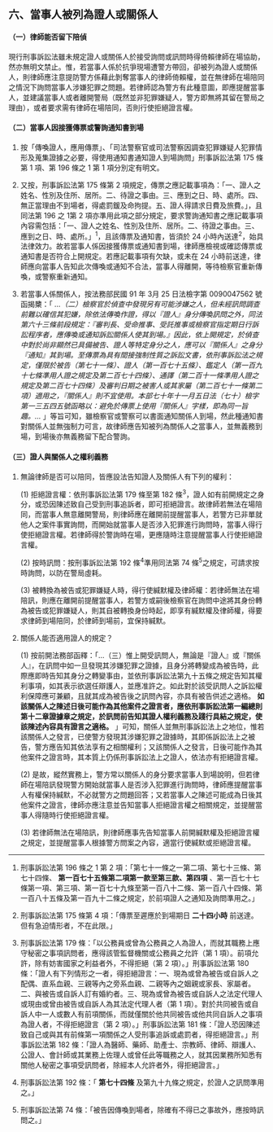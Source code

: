 ## 六、當事人被列為證人或關係人

#### （一）律師能否留下陪偵

現行刑事訴訟法雖未規定證人或關係人於接受詢問或訊問時得倚賴律師在場協助，然亦無明文禁止。惟，若當事人係於抗爭現場遭警方帶回，卻被列為證人或關係人，則律師應注意提防警方係藉此剝奪當事人的律師倚賴權，並在無律師在場陪同之情況下詢問當事人涉嫌犯罪之問題。若律師認為警方有此種意圖，即應提醒當事人，並建議當事人或者離開警局（既然並非犯罪嫌疑人，警方即無將其留在警局之理由），或者要求需有律師在場陪同，否則行使拒絕證言權。

#### （二）當事人因接獲傳票或警詢通知書到場

1. 按「傳喚證人，應用傳票」、「司法警察官或司法警察因調查犯罪嫌疑人犯罪情形及蒐集證據之必要，得使用通知書通知證人到場詢問」刑事訴訟法第 175 條第 1 項、第 196 條之 1 第 1 項分別定有明文。

2. 又按，刑事訴訟法第 175 條第 2 項規定，傳票之應記載事項為：「一、證人之姓名、性別及住所、居所。二、待證之事由。三、應到之日、時、處所。四、無正當理由不到場者，得處罰鍰及命拘提。五、證人得請求日費及旅費。」，且同法第 196 之 1第 2 項亦準用此項之部分規定，要求警詢通知書之應記載事項內容需包括：「一、證人之姓名、性別及住所、居所。二、待證之事由。三、應到之日、時、處所。」<sup>1</sup>，且該傳票及通知書，皆須於 24 小時內送達<sup>2</sup>，始具法律效力。故若當事人係因接獲傳票或通知書到場，律師應檢視或確認傳票或通知書是否符合上開規定。若應記載事項有欠缺，或未在 24 小時前送達，律師應向當事人告知此次傳喚或通知不合法，當事人得離開，等待檢察官重新傳喚，或警察重新通知。

3. 若當事人係關係人，按法務部民國 91 年 3月 25 日法檢字第 0090047562 號函揭櫫：「 *…（二）檢察官於偵查中發現另有可能涉嫌之人，但未經訊問調查前難以確信其犯嫌，除依法傳喚作證，得以『證人』身分傳喚訊問之外，同法第六十三條前段規定：『審判長、受命推事、受託推事或檢察官指定期日行訴訟程序者，應傳喚或通知訴訟關係人使其到場。』因此，依上開規定，於偵查中對於尚非顯然已具備被告、證人等特定身分之人，應可以『關係人』之身分『通知』其到場。至傳票為具有間接強制性質之訴訟文書，依刑事訴訟法之規定，僅限於被告（第七十一條）、證人（第一百七十五條）、鑑定人（第一百九十七條準用人證之規定及第二百七十四條）、通譯（第二百十一條準用人證之規定及第二百七十四條）及審判日期之被害人或其家屬（第二百七十一條第二項）適用之，『關係人』則不宜使用。本部七十年十一月五日法（七十）檢字第一三五四五號函略以：避免於傳票上使用『關係人』字樣，即為同一旨趣。…* 」等旨可知，雖檢察官或警察可以書面通知關係人到場，然此種通知書對關係人並無強制力可言，故律師應告知被列為關係人之當事人，並無義務到場，到場後亦無義務留下配合警詢。

#### （三）證人與關係人之權利義務

1. 無論律師是否可以陪同，皆應設法告知證人及關係人有下列的權利：

   (1) 拒絕證言權：依刑事訴訟法第 179 條至第 182 條<sup>3</sup>，證人如有前開規定之身分，或恐因陳述致自己受到刑事追訴者，即可拒絕證言。故律師若無法在場陪同，而當事人無意離開警局，則律師應在離開前提醒當事人，若警方已非單就他人之案件事實詢問，而開始就當事人是否涉入犯罪進行詢問時，當事人得行使拒絕證言權。若律師得於警詢時在場，更應隨時注意提醒當事人行使拒絕證言權。

   (2) 按時訊問：按刑事訴訟法第 192 條<sup>4</sup>準用同法第 74 條<sup>5</sup>之規定，可請求按時詢問，以防在警局虛耗。

   (3) 被轉換為被告或犯罪嫌疑人時，得行使緘默權及律師權：若律師無法在場陪訊，則應在離開前提醒當事人，若警方或嗣後檢察官在詢問中途將其身份轉為被告或犯罪嫌疑人，則其自被轉換身份時起，即享有緘默權及律師權，得要求律師到場陪同，於律師到場前，宜保持緘默。

2. 關係人能否適用證人的規定？

   (1) 按前開法務部函釋：「…（三）惟上開受訊問人，無論是『證人』或『關係人』，在訊問中如一旦發現其涉嫌犯罪之證據，且身分將轉變成為被告時，此際應即時告知其身分之轉變事由，並依刑事訴訟法第九十五條之規定告知其權利事項，如其表示欲選任辯護人，並應准許之。如此對於該受訊問人之訴訟權利保障應可兼顧，且就其成為被告後之訊問內容，亦具有被告供述之適格。 **如該關係人之陳述日後可能作為其他案件之證言者，應依刑事訴訟法第一編總則第十二章證據章之規定，於訊問前告知其證人權利義務及踐行具結之規定，使該陳述內容具有證言之適格。** 」可知，關係人並無刑事訴訟法上之地位，惟若該關係人之發言，已使警方發現其涉嫌犯罪之證據時，其即係訴訟法上之被告，警方應告知其依法享有之相關權利；又該關係人之發言，日後可能作為其他案件之證言時，其本質上仍係刑事訴訟法上之證人，依法亦有拒絕證言權。

   (2) 是故，縱然實務上，警方常以關係人的身分要求當事人到場說明，但若律師在場陪訊發現警方開始就當事人是否涉入犯罪進行詢問時，律師應提醒當事人有權保持緘默，不必就警方之問題回答；又若當事人之陳述可能成為日後其他案件之證言，律師亦應注意並告知當事人拒絕證言權之相關規定，並提醒當事人得隨時行使拒絕證言權。

   (3) 若律師無法在場陪訊，則律師應事先告知當事人前開緘默權及拒絕證言權之規定，並提醒當事人根據警方問案之內容，適當行使緘默或拒絕證言權。

---

1. 刑事訴訟法第 196 條之 1 第 2 項：「第七十一條之一第二項、第七十三條、第七十四條、 **第一百七十五條第二項第一款至第三款、第四項** 、第一百七十七條第一項、第三項、第一百七十九條至第一百八十二條、第一百八十四條、第一百八十五條及第一百九十二條之規定，於前項證人之通知及詢問準用之。」

2. 刑事訴訟法第 175 條第 4 項：「傳票至遲應於到場期日 **二十四小時** 前送達。但有急迫情形者，不在此限。」

3. 刑事訴訟法第 179 條：「以公務員或曾為公務員之人為證人，而就其職務上應守秘密之事項訊問者，應得該管監督機關或公務員之允許（第 1 項）。前項允許，除有妨害國家之利益者外，不得拒絕（第 2 項）。」刑事訴訟法第 180 條：「證人有下列情形之一者，得拒絕證言：一、現為或曾為被告或自訴人之配偶、直系血親、三親等內之旁系血親、二親等內之姻親或家長、家屬者。二、與被告或自訴人訂有婚約者。三、現為或曾為被告或自訴人之法定代理人或現由或曾由被告或自訴人為其法定代理人者（第 1 項）。對於共同被告或自訴人中一人或數人有前項關係，而就僅關於他共同被告或他共同自訴人之事項為證人者，不得拒絕證言（第 2 項）。」刑事訴訟法第 181 條：「證人恐因陳述致自己或與其有前條第一項關係之人受刑事追訴或處罰者，得拒絕證言。」刑事訴訟法第 182 條：「證人為醫師、藥師、助產士、宗教師、律師、辯護人、公證人、會計師或其業務上佐理人或曾任此等職務之人，就其因業務所知悉有關他人秘密之事項受訊問者，除經本人允許者外，得拒絕證言。」

4. 刑事訴訟法第 192 條：「 **第七十四條** 及第九十九條之規定，於證人之訊問準用之。」

5. 刑事訴訟法第 74 條：「被告因傳喚到場者，除確有不得已之事故外，應按時訊問之。」
